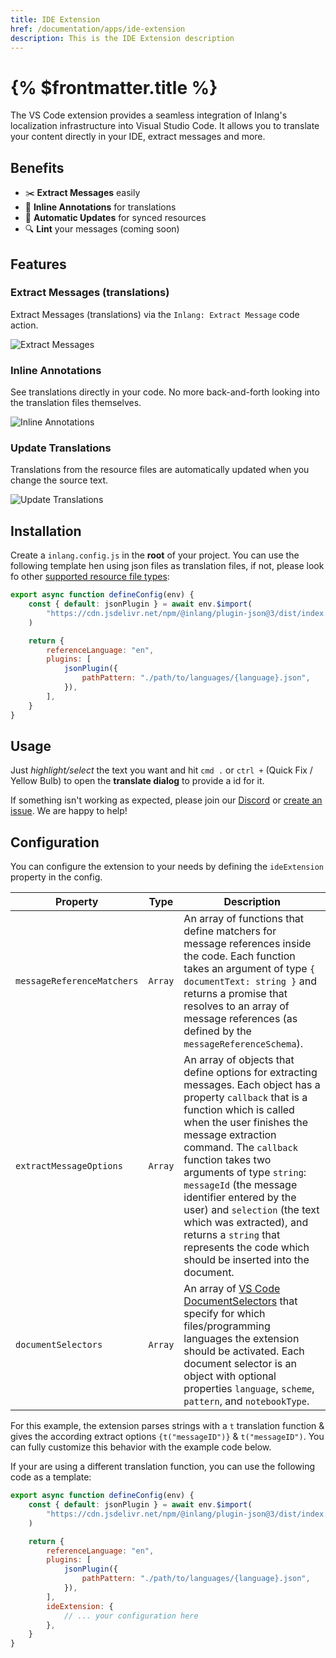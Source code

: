 ```yaml
---
title: IDE Extension
href: /documentation/apps/ide-extension
description: This is the IDE Extension description
---
```


# {% $frontmatter.title %}

The VS Code extension provides a seamless integration of Inlang's localization infrastructure into Visual Studio Code. It allows you to translate your content directly in your IDE, extract messages and more.

## Benefits

- ✂️ **Extract Messages** easily
- 🔎 **Inline Annotations** for translations
- 🔁 **Automatic Updates** for synced resources
- 🔍 **Lint** your messages (coming soon)

## Features

### Extract Messages (translations)

Extract Messages (translations) via the `Inlang: Extract Message` code action.

![Extract Messages](https://cdn.jsdelivr.net/gh/inlang/inlang/assets/ide-extension/extract.gif)

### Inline Annotations

See translations directly in your code. No more back-and-forth looking into the translation files themselves.

![Inline Annotations](https://cdn.jsdelivr.net/gh/inlang/inlang/assets/ide-extension/inline.gif)

### Update Translations

Translations from the resource files are automatically updated when you change the source text.

![Update Translations](https://cdn.jsdelivr.net/gh/inlang/inlang/assets/ide-extension/update.gif)

## Installation

Create a `inlang.config.js` in the **root** of your project. You can use the following template hen using json files as translation files, if not, please look fo other [supported resource file types](https://github.com/inlang/ecosystem#resources):

```js
export async function defineConfig(env) {
	const { default: jsonPlugin } = await env.$import(
		"https://cdn.jsdelivr.net/npm/@inlang/plugin-json@3/dist/index.js",
	)

	return {
		referenceLanguage: "en",
		plugins: [
			jsonPlugin({
				pathPattern: "./path/to/languages/{language}.json",
			}),
		],
	}
}
```

## Usage

Just _highlight/select_ the text you want and hit `cmd .` or `ctrl +` (Quick Fix / Yellow Bulb) to open the **translate dialog** to provide a id for it.

If something isn't working as expected, please join our [Discord](https://discord.gg/DEHKgmx2) or [create an issue](https://github.com/inlang/inlang/issues/new/choose). We are happy to help!

## Configuration

You can configure the extension to your needs by defining the `ideExtension` property in the config.

| Property                   | Type    | Description                                                                                                                                                                                                                                                                                                                                                                                                                                                         |
| -------------------------- | ------- | ------------------------------------------------------------------------------------------------------------------------------------------------------------------------------------------------------------------------------------------------------------------------------------------------------------------------------------------------------------------------------------------------------------------------------------------------------------------- |
| `messageReferenceMatchers` | `Array` | An array of functions that define matchers for message references inside the code. Each function takes an argument of type `{ documentText: string }` and returns a promise that resolves to an array of message references (as defined by the `messageReferenceSchema`).                                                                                                                                                                                           |
| `extractMessageOptions`    | `Array` | An array of objects that define options for extracting messages. Each object has a property `callback` that is a function which is called when the user finishes the message extraction command. The `callback` function takes two arguments of type `string`: `messageId` (the message identifier entered by the user) and `selection` (the text which was extracted), and returns a `string` that represents the code which should be inserted into the document. |
| `documentSelectors`        | `Array` | An array of [VS Code DocumentSelectors](https://code.visualstudio.com/api/references/document-selector) that specify for which files/programming languages the extension should be activated. Each document selector is an object with optional properties `language`, `scheme`, `pattern`, and `notebookType`.                                                                                                                                                     |

For this example, the extension parses strings with a `t` translation function & gives the according extract options `{t("messageID")}` & `t("messageID")`.
You can fully customize this behavior with the example code below.

If your are using a different translation function, you can use the following code as a template:

```js
export async function defineConfig(env) {
	const { default: jsonPlugin } = await env.$import(
		"https://cdn.jsdelivr.net/npm/@inlang/plugin-json@3/dist/index.js",
	)

	return {
		referenceLanguage: "en",
		plugins: [
			jsonPlugin({
				pathPattern: "./path/to/languages/{language}.json",
			}),
		],
		ideExtension: {
			// ... your configuration here
		},
	}
}
```
